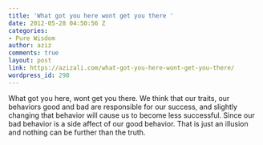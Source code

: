 ```yaml
---
title: 'What got you here wont get you there '
date: 2012-05-28 04:50:56 Z
categories:
- Pure Wisdom
author: aziz
comments: true
layout: post
link: https://azizali.com/what-got-you-here-wont-get-you-there/
wordpress_id: 298
---
```


What got you here, wont get you there.  We think that our traits, our behaviors good and bad are responsible for our success, and slightly changing that behavior will cause us to become less successful. Since our bad behavior is a side affect of our good behavior. That is just an illusion and nothing can be further than the truth.

 
